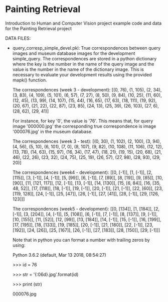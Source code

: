 # Painting Retrieval


Introduction to Human and Computer Vision project example code and data for the Painting Retrieval project



DATA FILES:
- query_corresp_simple_devel.pkl: True correspondences between query images and museum database images for the development simple_query. The correspondences are stored in a python dictionary where the key is the number in the name of the query image and the value is the number in the name of the dictionary image. This is necessary to evaluate your development results using the provided mapk() function.

  The correspondences (week 3 - development):
[(0, 76), (1, 105), (2, 34), (3, 83), (4, 109), (5, 101), (6, 57), (7, 27), (8, 50), (9, 84), (10, 25), (11, 60), (12, 45), (13, 99), (14, 107), (15, 44), (16, 65), (17, 63), (18, 111), (19, 92), (20, 67), (21, 22), (22, 87), (23, 85), (24, 13), (25, 39), (26, 103), (27, 6), (28, 62), (29, 41)]

  For instance, for key '0', the value is '76'. This means that, for query image '000000.jpg' the corresponding true correspondence is image '000076.jpg' in the museum database.

  The correspondences (week 3 - test):
[(0, 30), (1, 102), (2, 100), (3, 94), (4, 56), (5, 10), (6, 101), (7, 0), (8, 107), (9, 82), (10, 108), (11, 106), (12, 12), (13, 78), (14, 63), (15, 97), (16, 34), (17, 47), (18, 21), (19, 15), (20, 68), (21, 46), (22, 26), (23, 32), (24, 75), (25, 19), (26, 57), (27, 98), (28, 93), (29, 20)]

  The correspondences (week4 - development):
  [[0, [-1]], [1, [-1]], [2, [115]], [3, [-1]], [4, [-1]], [5, [99]], [6, [-1]], [7, [89]], [8, [19]], [9, [85]], [10, [90]], [11, [121, 117]], [12, [-1]], [13, [-1]], [14, [130]], [15, [6, 84]], [16, [35, 48, 52]], [17, [118]], [18, [-1]], [19, [-1]], [20, [-1]], [21, [-1]], [22, [60]], [23, [119, 128]], [24, [-1]], [25, [47]], [26, [-1]], [27, [41]], [28, [-1]], [29, [126, 123]]]

  The correspondences (week5 - development):
  [[0, [134]], [1, [184]], [2, [-1]], [3, [204]], [4, [-1]], [5, [108]], [6, [-1]], [7, [-1]], [8, [137]], [9, [-1]], [10, [155]], [11, [52]], [12, [99]], [13, [184]], [14, [-1]], [15, [-1]], [16, [199]], [17, [195]], [18, [133]], [19, [185]], [20, [-1]], [21, [180]], [22, [-1]], [23, [192]], [24, [26]], [25, [167]], [26, [-1]], [27, [183]], [28, [150]], [29, [-1]]]


  Note that in python you can format a number with trailing zeros by using:

  Python 3.6.2 (default, Mar 13 2018, 08:54:27)

  &gt;&gt;&gt; id = 76

  &gt;&gt;&gt; str = '{:06d}.jpg'.format(id)

  &gt;&gt;&gt; print (str)

  000076.jpg


